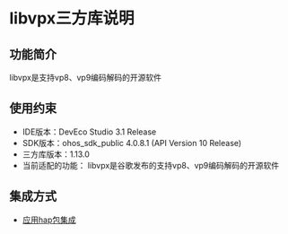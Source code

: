 # libvpx三方库说明
## 功能简介
libvpx是支持vp8、vp9编码解码的开源软件
## 使用约束
- IDE版本：DevEco Studio 3.1 Release
- SDK版本：ohos_sdk_public 4.0.8.1 (API Version 10 Release)
- 三方库版本：1.13.0
- 当前适配的功能： libvpx是谷歌发布的支持vp8、vp9编码解码的开源软件

## 集成方式
+ [应用hap包集成](docs/hap_integrate.md)
